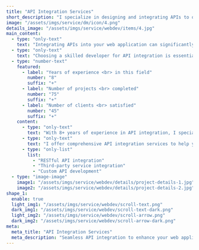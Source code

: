 ```yaml
---
title: "API Integration Services"
short_description: "I specialize in designing and integrating APIs to optimize data exchange and extend application functionality, supporting the interconnected nature of contemporary digital environments."
image: "/assets/imgs/service/dm/icon/4.png"
details_image: "/assets/imgs/service/webdev/items/4.jpg"
main_content:
  - type: "only-text"
    text: "Integrating APIs into your web application can significantly enhance its functionality and user experience. Our API integration services ensure seamless and secure connections between your application and third-party services."
  - type: "only-text"
    text: "Choosing a skilled developer for API integration is essential for ensuring smooth and efficient operation of your web application."
  - type: "number-text"
    featured:
      - label: "Years of experience <br> in this field"
        number: "8"
        suffix: "+"
      - label: "Number of projects <br> completed"
        number: "75"
        suffix: "+"
      - label: "Number of clients <br> satisfied"
        number: "45"
        suffix: "+"
    content:
      - type: "only-text"
        text: "With 8+ years of experience in API integration, I specialize in connecting web applications with third-party services using PHP, Node.js, and React. My focus is on ensuring seamless and secure integrations that enhance your application's functionality."
      - type: "only-text"
        text: "I offer comprehensive API integration services to help your web application leverage the power of external services and data."
      - type: "only-list"
        list:
          - "RESTful API integration"
          - "Third-party service integration"
          - "Custom API development"
  - type: "image-image"
    image1: "/assets/imgs/service/webdev/details/project-details-1.jpg"
    image2: "/assets/imgs/service/webdev/details/project-details-2.jpg"
shape_1:
  enable: true
  light_img1: "/assets/imgs/service/webdev/scroll-text.png"
  dark_img1: "/assets/imgs/service/webdev/scroll-text-dark.png"
  light_img2: "/assets/imgs/service/webdev/scroll-arrow.png"
  dark_img2: "/assets/imgs/service/webdev/scroll-arrow-dark.png"
meta:
  meta_title: "API Integration Services"
  meta_description: "Seamless API integration to enhance your web application's functionality."
---
```

